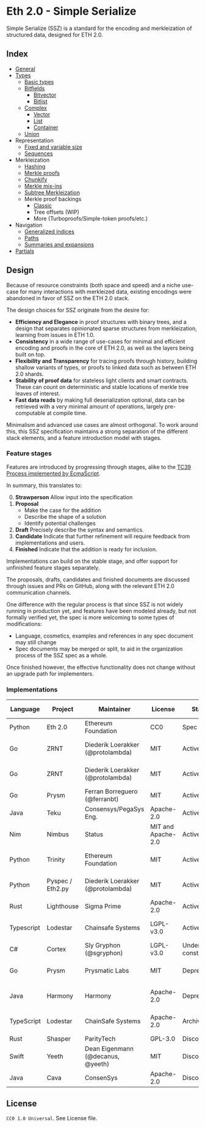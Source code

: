 # Eth 2.0 - Simple Serialize

Simple Serialize (SSZ) is a standard for the encoding and merkleization of structured data, designed for ETH 2.0.

## Index

- [General](./specs/general.md)
- [Types](./specs/types/general.md)
  - [Basic types](./specs/types/basic.md)
  - [Bitfields](./specs/types/bitfields.md)
    - [Bitvector](./specs/types/bitfields.md#bitvector)
    - [Bitlist](./specs/types/bitfields.md#bitlist)
  - [Complex](./specs/types/complex.md)
    - [Vector](./specs/types/complex.md#vector)
    - [List](./specs/types/complex.md#lists)
    - [Container](./specs/types/complex.md#container)
  - [Union](./specs/types/union.md)
- Representation
  - [Fixed and variable size](./specs/representation/fixed_variable_size.md)
  - [Sequences](./specs/representation/sequences.md)
- Merkleization
  - [Hashing](./specs/merkleization/hashing.md)
  - [Merkle proofs](./specs/merkleization/merkle_proofs.md)
  - [Chunkify](./specs/merkleization/chunkify.md)
  - [Merkle mix-ins](./specs/merkleization/mixin.md)
  - [Subtree Merkleization](./specs/merkleization/subtree_merkleization.md)
  - Merkle proof backings
    - [Classic](./specs/merkleization/proof_backings/classic.md)
    - Tree offsets (WIP)
    - More (Turboproofs/Simple-token proofs/etc.)
- Navigation
    - [Generalized indices](./specs/navigation/generalized_indices.md)
    - [Paths](./specs/navigation/paths.md)
    - [Summaries and expansions](./specs/navigation/summaries_expansions.md)
- [Partials](./specs/partials/partials.md)

## Design

Because of resource constraints (both space and speed) and a niche use-case for many interactions with merkleized data, existing encodings were abandoned in favor of SSZ on the ETH 2.0 stack.

The design choices for SSZ originate from the desire for:
- **Efficiency and Elegance** in proof structures with binary trees, and a design that separates opinionated sparse structures from merkleization, learning from issues in ETH 1.0.
- **Consistency** in a wide range of use-cases for minimal and efficient encoding and proofs in the core of ETH 2.0, as well as the layers being built on top.
- **Flexibility and Transparency** for tracing proofs through history, building shallow variants of types, or proofs to linked data such as between ETH 2.0 shards.
- **Stability of proof data** for stateless light clients and smart contracts. These can count on deterministic and stable locations of merkle tree leaves of interest.
- **Fast data reads** by making full deserialization optional, data can be retrieved with a very minimal amount of operations, largely pre-computable at compile time.

Minimalism and advanced use cases are almost orthogonal. To work around this, this SSZ specification maintains a strong separation of the different stack elements, and a feature introduction model with stages.

### Feature stages

Features are introduced by progressing through stages, alike to the [TC39 Process implemented by EcmaScript](https://tc39.es/process-document/).

In summary, this translates to:

0. **Strawperson** 	Allow input into the specification
1. **Proposal**
   - Make the case for the addition
   - Describe the shape of a solution
   - Identify potential challenges 
2. **Draft**        Precisely describe the syntax and semantics.
3. **Candidate** 	Indicate that further refinement will require feedback from implementations and users.
4. **Finished** 	Indicate that the addition is ready for inclusion.

Implementations can build on the stable stage, and offer support for unfinished feature stages separately.

The proposals, drafts, candidates and finished documents are discussed through issues and PRs on GitHub, along with the relevant ETH 2.0 communication channels.

One difference with the regular process is that since SSZ is not widely running in production yet,
 and features have been modeled already, but not formally verified yet, the spec is more welcoming to some types of modifications:
- Language, cosmetics, examples and references in any spec document may still change
- Spec documents may be merged or split, to aid in the organization process of the SSZ spec as a whole.

Once finished however, the effective functionality does not change without an upgrade path for implementers.


### Implementations

| Language    | Project           | Maintainer                        | License            | Status             | Features / Notes                | Implementation |
|-------------|-------------------|-----------------------------------|--------------------|--------------------|---------------------------------|----------------|
| Python      | Eth 2.0           | Ethereum Foundation               | CC0                | Spec               | Spec                            |                |
| Go          | ZRNT              | Diederik Loerakker (@protolambda) | MIT                | Active             | Unsafe Go, fast, streaming      |[`protolambda/zssz`](https://github.com/protolambda/zssz) |
| Go          | ZRNT              | Diederik Loerakker (@protolambda) | MIT                | Active             | Generic, caching, datasharing   |[`protolambda/ztyp`](https://github.com/protolambda/ztyp) |
| Go          | Prysm             | Ferran Borreguero (@ferranbt)     | MIT                | Active             | Code-gen, fast                  |[`ferranbt/fastssz`](https://github.com/ferranbt/fastssz/) |
| Java        | Teku              | Consensys/PegaSys Eng.            | Apache-2.0         | Active             | Caching, datasharing            |[`PegaSysEng/teku/ssz`](https://github.com/PegaSysEng/teku/tree/master/ssz/src/main/java/tech/pegasys/teku/ssz) |
| Nim         | Nimbus            | Status                            | MIT and Apache-2.0 | Active             | In-place decode, Caching        |[`status-im/nim-beacon-chain/ssz.nim`](https://github.com/status-im/nim-beacon-chain/blob/master/beacon_chain/ssz.nim) |
| Python      | Trinity           | Ethereum Foundation               | MIT                | Active             | Pyrsistent, partial caching     |[`ethereum/py-ssz`](https://github.com/ethereum/py-ssz) |
| Python      | Pyspec / Eth2.py  | Diederik Loerakker (@protolambda) | MIT                | Active             | Datasharing, caching, streaming |[`protolambda/remerkleable`](https://github.com/protolambda/remerkleable) |
| Rust        | Lighthouse        | Sigma Prime                       | Apache-2.0         | Active             | Partial caching, fast           |[`sigp/lighthouse/ssz`](https://github.com/sigp/lighthouse/tree/master/eth2/utils/ssz) |
| Typescript  | Lodestar          | Chainsafe Systems                 | LGPL-v3.0          | Active             | Both Tree & structural, caching |[`ChainSafe/lodestar/ssz`](https://github.com/ChainSafe/lodestar/tree/master/packages/ssz) |
| C#          | Cortex            | Sly Gryphon (@sgryphon)           | LGPL-v3.0          | Under construction | Experimental                    |[`sgryphon/cortex-ssz`](https://github.com/sgryphon/cortex-ssz) |
| Go          | Prysm             | Prysmatic Labs                    | MIT                | Deprecated         | Generic, reflection, known bugs |[`prysmaticlabs/go-ssz`](https://github.com/prysmaticlabs/go-ssz) |
| Java        | Harmony           | Harmony                           | Apache-2.0         | Deprecated         | Partially merged into Teku      |[`harmony-dev/beacon-chain-java/ssz`](https://github.com/harmony-dev/beacon-chain-java/tree/develop/ssz) |
| TypeScript  | Lodestar          | ChainSafe Systems                 | Apache-2.0         | Archived           | See new Lodestar SSZ            |[`ChainSafe/ssz-js`](https://github.com/ChainSafe/ssz-js) |
| Rust        | Shasper           | ParityTech                        | GPL-3.0            | Discontinued       | No updates                      |[`paritytech/shasper/ssz`](https://github.com/paritytech/shasper/tree/master/utils/ssz) |
| Swift       | Yeeth             | Dean Eigenmann (@decanus, @yeeth) | MIT                | Discontinued       | Incomplete                      |[`yeeth/SimpleSerialize.swift`](https://github.com/yeeth/SimpleSerialize.swift) |
| Java        | Cava              | ConsenSys                         | Apache-2.0         | Discontinued       | Outdated, incomplete            |[`ConsenSys/cava/ssz`](https://www.github.com/ConsenSys/cava/tree/master/ssz) |

## License

`CC0 1.0 Universal`. See License file.
